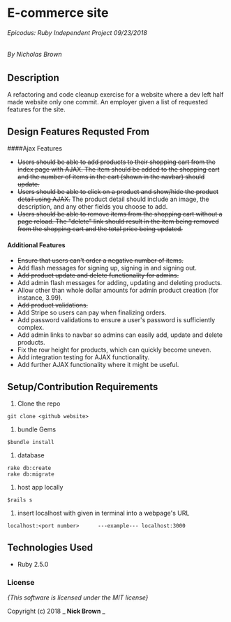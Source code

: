 # E-commerce site

###### Epicodus: Ruby Independent Project 09/23/2018
###### By Nicholas Brown

## Description

 A refactoring and code cleanup exercise for a website where a dev left half made website only one commit. An employer given a list of requested features for the site.

## Design Features Requsted From

####Ajax Features
* ~~Users should be able to add products to their shopping cart from the index page with AJAX. The item should be added to the shopping cart and the number of items in the cart (shown in the navbar) should update.~~
* ~~Users should be able to click on a product and show/hide the product detail using AJAX.~~ The product detail should include an image, the description, and any other fields you choose to add.
* ~~Users should be able to remove items from the shopping cart without a page reload. The "delete" link should result in the item being removed from the shopping cart and the total price being updated.~~
#### Additional Features
* ~~Ensure that users can't order a negative number of items.~~
* Add flash messages for signing up, signing in and signing out.
* ~~Add product update and delete functionality for admins.~~
* Add admin flash messages for adding, updating and deleting products.
* Allow other than whole dollar amounts for admin product creation (for instance, 3.99).
* ~~Add product validations.~~
* Add Stripe so users can pay when finalizing orders.
* Add password validations to ensure a user's password is sufficiently complex.
* Add admin links to navbar so admins can easily add, update and delete products.
* Fix the row height for products, which can quickly become uneven.
* Add integration testing for AJAX functionality.
* Add further AJAX functionality where it might be useful.




## Setup/Contribution Requirements

1. Clone the repo
```
git clone <github website>
```
1. bundle Gems
```
$bundle install
```
1. database
```
rake db:create
rake db:migrate
```
1. host app locally
```
$rails s
```
1. insert localhost with <port number> given in terminal into a webpage's URL
```
localhost:<port number>      ---example--- localhost:3000
```

## Technologies Used

* Ruby 2.5.0

### License

*{This software is licensed under the MIT license}*

Copyright (c) 2018 **_  Nick Brown  _**